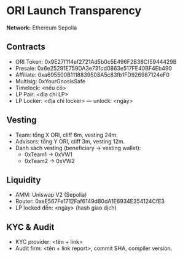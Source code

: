 # ORI Launch Transparency

**Network:** Ethereum Sepolia

## Contracts
- ORI Token: 0x9E27f114ef2721Ad5b0c5E496F2B38Cf5944429B
- Presale:   0x6e25291E759DA3e731cd0863e517FE40BF4Eb490
- Affiliate: 0xa695500B1118839508A5c83fb1FD926987124eF0
- Multisig:  0xYourGnosisSafe
- Timelock:  <nếu có>
- LP Pair:   <địa chỉ LP>
- LP Locker: <địa chỉ locker> — unlock: <ngày>

## Vesting
- Team: tổng X ORI, cliff 6m, vesting 24m.
- Advisors: tổng Y ORI, cliff 3m, vesting 12m.
- Danh sách vesting (beneficiary → vesting wallet):
  - 0xTeam1 → 0xVW1
  - 0xTeam2 → 0xVW2

## Liquidity
- AMM: Uniswap V2 (Sepolia)
- Router: 0xeE567Fe1712Faf6149d80dA1E6934E354124CfE3
- LP locked đến: <ngày> (hash giao dịch)

## KYC & Audit
- KYC provider: <tên + link>
- Audit firm: <tên + link report>, commit SHA, compiler version.
